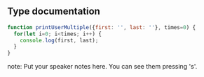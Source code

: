 ##  Type documentation

```javascript
function printUserMultiple({first: '', last: ''}, times=0) {
  for(let i=0; i<times; i++) {
    console.log(first, last);
  }
}
```

note:
    Put your speaker notes here.
    You can see them pressing 's'.
